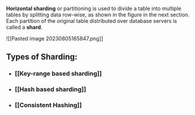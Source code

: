 **Horizontal sharding** or partitioning is used to divide a table into multiple tables by splitting data row-wise, as shown in the figure in the next section. Each partition of the original table distributed over database servers is called a **shard**.

![[Pasted image 20230805165847.png]]

## Types of Sharding:

- ### [[Key-range based sharding]]
- ### [[Hash based sharding]]
- ### [[Consistent Hashing]]